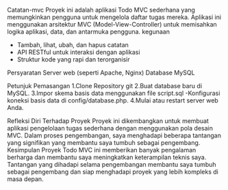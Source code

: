 Catatan-mvc 
Proyek ini adalah aplikasi Todo MVC sederhana yang memungkinkan pengguna untuk mengelola daftar tugas mereka. Aplikasi ini menggunakan arsitektur MVC (Model-View-Controller) untuk memisahkan logika aplikasi, data, dan antarmuka pengguna.
kegunaan
- Tambah, lihat, ubah, dan hapus catatan
- API RESTful untuk interaksi dengan aplikasi
- Struktur kode yang rapi dan terorganisir

Persyaratan
Server web (seperti Apache, Nginx)
Database MySQL

Petunjuk Pemasangan 
1.Clone Repository git 
2.Buat database baru di MySQL.
3.Impor skema basis data menggunakan file script.sql
-Konfigurasi koneksi basis data di config/database.php.
4.Mulai atau restart server web Anda.


Refleksi Diri Terhadap Proyek
Proyek ini dikembangkan untuk membuat aplikasi pengelolaan tugas sederhana dengan menggunakan pola desain MVC. Dalam proses pengembangan, saya menghadapi beberapa tantangan yang signifikan yang membantu saya tumbuh sebagai pengembang.
 Kesimpulan
Proyek Todo MVC ini memberikan banyak pengalaman berharga dan membantu saya meningkatkan keterampilan teknis saya. Tantangan yang dihadapi selama pengembangan membantu saya tumbuh sebagai pengembang dan siap menghadapi proyek yang lebih kompleks di masa depan.
